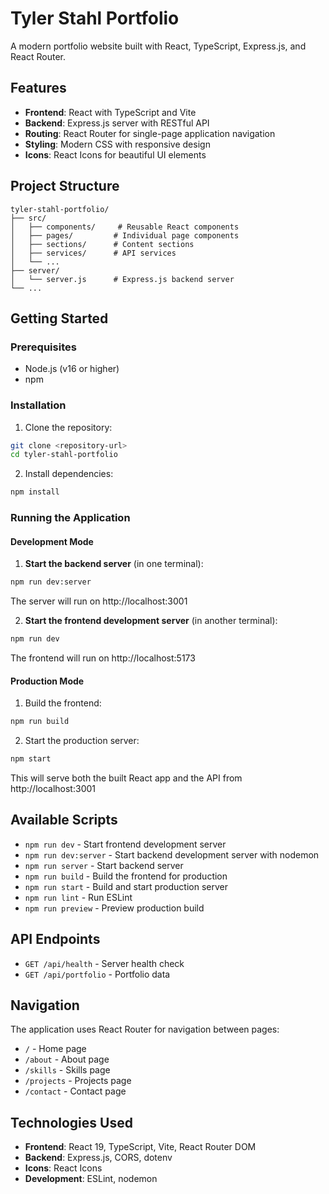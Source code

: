 # Tyler Stahl Portfolio

A modern portfolio website built with React, TypeScript, Express.js, and React Router.

## Features

- **Frontend**: React with TypeScript and Vite
- **Backend**: Express.js server with RESTful API
- **Routing**: React Router for single-page application navigation
- **Styling**: Modern CSS with responsive design
- **Icons**: React Icons for beautiful UI elements

## Project Structure

```
tyler-stahl-portfolio/
├── src/
│   ├── components/     # Reusable React components
│   ├── pages/         # Individual page components
│   ├── sections/      # Content sections
│   ├── services/      # API services
│   └── ...
├── server/
│   └── server.js      # Express.js backend server
└── ...
```

## Getting Started

### Prerequisites

- Node.js (v16 or higher)
- npm

### Installation

1. Clone the repository:
```bash
git clone <repository-url>
cd tyler-stahl-portfolio
```

2. Install dependencies:
```bash
npm install
```

### Running the Application

#### Development Mode

1. **Start the backend server** (in one terminal):
```bash
npm run dev:server
```
The server will run on http://localhost:3001

2. **Start the frontend development server** (in another terminal):
```bash
npm run dev
```
The frontend will run on http://localhost:5173

#### Production Mode

1. Build the frontend:
```bash
npm run build
```

2. Start the production server:
```bash
npm start
```

This will serve both the built React app and the API from http://localhost:3001

## Available Scripts

- `npm run dev` - Start frontend development server
- `npm run dev:server` - Start backend development server with nodemon
- `npm run server` - Start backend server
- `npm run build` - Build the frontend for production
- `npm run start` - Build and start production server
- `npm run lint` - Run ESLint
- `npm run preview` - Preview production build

## API Endpoints

- `GET /api/health` - Server health check
- `GET /api/portfolio` - Portfolio data

## Navigation

The application uses React Router for navigation between pages:
- `/` - Home page
- `/about` - About page
- `/skills` - Skills page
- `/projects` - Projects page
- `/contact` - Contact page

## Technologies Used

- **Frontend**: React 19, TypeScript, Vite, React Router DOM
- **Backend**: Express.js, CORS, dotenv
- **Icons**: React Icons
- **Development**: ESLint, nodemon
